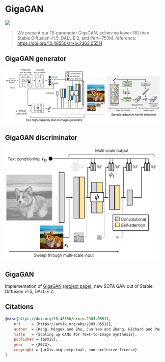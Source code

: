 # GigaGAN

<img src="assets/Text2img.png" width="600px"></img>
>We present our 1B-parameter GigaGAN, achieving lower FID than Stable Diffusion v1.5, DALL·E 2, and Parti-750M. reference: https://doi.org/10.48550/arxiv.2303.05511


## GigaGAN generator
<img src="assets/G_architecture.jpg" width="600px"></img>

## GigaGAN discriminator
<img src="assets/D_architecture.jpg" width="500px"></img>

## GigaGAN

Implementation of <a href="https://arxiv.org/abs/2303.05511">GigaGAN</a> <a href="https://mingukkang.github.io/GigaGAN/">(project page)</a>, new SOTA GAN out of  Stable Diffusion v1.5, DALL·E 2.

## Citations

```bibtex
@misc{https://doi.org/10.48550/arxiv.2303.05511,
    url     = {https://arxiv.org/abs/2303.05511},
    author  = {Kang, Minguk and Zhu, Jun-Yan and Zhang, Richard and Park, Jaesik and Shechtman, Eli and Paris, Sylvain and Park, Taesung},
    title   = {Scaling up GANs for Text-to-Image Synthesis},
    publisher = {arXiv},
    year    = {2023},
    copyright = {arXiv.org perpetual, non-exclusive license}
}
```
